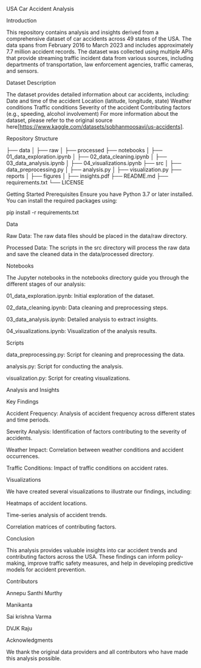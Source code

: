 USA Car Accident Analysis

Introduction

This repository contains analysis and insights derived from a comprehensive dataset of car accidents across 49 states of the USA. The data spans from February 2016 to March 2023 and includes approximately 7.7 million accident records. The dataset was collected using multiple APIs that provide streaming traffic incident data from various sources, including departments of transportation, law enforcement agencies, traffic cameras, and sensors.

Dataset Description

The dataset provides detailed information about car accidents, including:
Date and time of the accident
Location (latitude, longitude, state)
Weather conditions
Traffic conditions
Severity of the accident
Contributing factors (e.g., speeding, alcohol involvement)
For more information about the dataset, please refer to the original source here[https://www.kaggle.com/datasets/sobhanmoosavi/us-accidents].

Repository Structure

├── data
│   ├── raw
│   ├── processed
├── notebooks
│   ├── 01_data_exploration.ipynb
│   ├── 02_data_cleaning.ipynb
│   ├── 03_data_analysis.ipynb
│   ├── 04_visualizations.ipynb
├── src
│   ├── data_preprocessing.py
│   ├── analysis.py
│   ├── visualization.py
├── reports
│   ├── figures
│   ├── insights.pdf
├── README.md
├── requirements.txt
└── LICENSE

Getting Started
Prerequisites
Ensure you have Python 3.7 or later installed. You can install the required packages using:

pip install -r requirements.txt

Data

Raw Data: The raw data files should be placed in the data/raw directory.

Processed Data: The scripts in the src directory will process the raw data and save the cleaned data in the data/processed directory.

Notebooks

The Jupyter notebooks in the notebooks directory guide you through the different stages of our analysis:

01_data_exploration.ipynb: Initial exploration of the dataset.

02_data_cleaning.ipynb: Data cleaning and preprocessing steps.

03_data_analysis.ipynb: Detailed analysis to extract insights.

04_visualizations.ipynb: Visualization of the analysis results.

Scripts

data_preprocessing.py: Script for cleaning and preprocessing the data.

analysis.py: Script for conducting the analysis.

visualization.py: Script for creating visualizations.

Analysis and Insights

Key Findings

Accident Frequency: Analysis of accident frequency across different states and time periods.

Severity Analysis: Identification of factors contributing to the severity of accidents.

Weather Impact: Correlation between weather conditions and accident occurrences.

Traffic Conditions: Impact of traffic conditions on accident rates.

Visualizations

We have created several visualizations to illustrate our findings, including:

Heatmaps of accident locations.

Time-series analysis of accident trends.

Correlation matrices of contributing factors.

Conclusion

This analysis provides valuable insights into car accident trends and contributing factors across the USA. These findings can inform policy-making, improve traffic safety measures, and help in developing predictive models for accident prevention.

Contributors

Annepu Santhi Murthy

Manikanta

Sai krishna Varma

DVJK Raju


Acknowledgments

We thank the original data providers and all contributors who have made this analysis possible.

